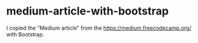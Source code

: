 # medium-article-with-bootstrap
I copied the "Medium article" from the https://medium.freecodecamp.org/ with Bootstrap.
